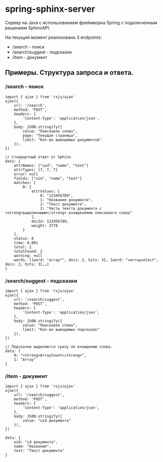 # spring-sphinx-server

Сервер на Java с использованием фреймворка Spring с подключенным решением SphinxAPI.

На текущий момент реализовано 3 endpoints:
- /search - поиск
- /search/suggest - подсказки
- /item - документ

## Примеры. Структура запроса и ответа.

### /search - поиск
```
import { ajax } from 'rxjs/ajax'
ajax({
	url: '/search',
	method: 'POST',
	headers: {
		'Content-Type': 'application/json',
	},
	body: JSON.stringify({ 
		value: "Поисковое слово", 
		page: "Текущая страница", 
		limit: "Кол-во выводимых документов"
	}),
})
```
```
// Стандартный ответ от Sphinx.
data: {
	attrNames: ["uid", "name", "text"]
	attrTypes: [7, 7, 7]
	error: null
	fields: ["uid", "name", "text"]
	matches: [
		0: {
			attrValues: [
				0: "123456789",
				1: "Название документа",
				2: "Текст документа",
				3: "Часть текста документа с <strong>выделенными</strong> вхождениями поискового слова"
			],
			docId: 123456789,
			weight: 2778
		}
	],
	status: 0
	time: 0.001
	total: 2
	totalFound: 2
	warning: null
	words: [{word: "array*", docs: 2, hits: 3}, {word: "=arrayselect", docs: 2, hits: 3},…]
}
```

### /search/suggest - подсказки
```
import { ajax } from 'rxjs/ajax'
ajax({
	url: '/search/suggest',
	method: 'POST',
	headers: {
		'Content-Type': 'application/json',
	},
	body: JSON.stringify({ 
		value: "Поисковое слово",
		limit: "Кол-во выводимых подсказок"
	}),
})
```
```
// Подсказки выделяются сразу по вхождению слова.
data: [
	0: "<strong>ArrayCount</strong>",
	1: "Array"
]
```

### /item - документ
```
import { ajax } from 'rxjs/ajax'
ajax({
	url: '/search/suggest',
	method: 'POST',
	headers: {
		'Content-Type': 'application/json',
	},
	body: JSON.stringify({ 
		value: "uid документа"
	}),
})
```
```
data: {
	uid: "id документа",
	name: "Название",
	text: "Текст документа"
}
```
